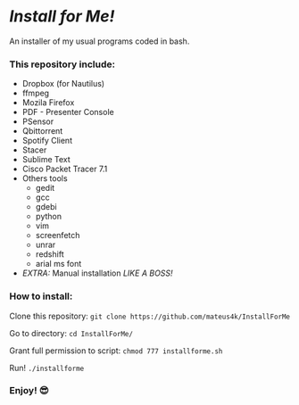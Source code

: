 # *Install for Me!*
An installer of my usual programs coded in bash.

### This repository include:
  - Dropbox (for Nautilus)
  - ffmpeg
  - Mozila Firefox
  - PDF - Presenter Console
  - PSensor
  - Qbittorrent
  - Spotify Client
  - Stacer
  - Sublime Text
  - Cisco Packet Tracer 7.1
  - Others tools
    - gedit
    - gcc
    - gdebi
    - python
    - vim
    - screenfetch
    - unrar
    - redshift
    - arial ms font
  - *EXTRA:* Manual installation *LIKE A BOSS!*

### How to install:
Clone this repository:
`git clone https://github.com/mateus4k/InstallForMe`

Go to directory:
`cd InstallForMe/`

Grant full permission to script:
`chmod 777 installforme.sh`

Run!
`./installforme`

### Enjoy! :sunglasses:
